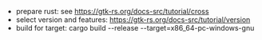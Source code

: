 - prepare rust: see https://gtk-rs.org/docs-src/tutorial/cross
- select version and features: https://gtk-rs.org/docs-src/tutorial/version
- build for target: cargo build --release --target=x86_64-pc-windows-gnu
